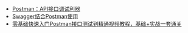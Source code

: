 
* [Postman：API接口调试利器](http://www.macrozheng.com/#/reference/postman)
* [Swagger结合Postman使用](http://www.macrozheng.com/#/reference/swagger_postman)
* [零基础快速入门Postman接口测试到精通视频教程，基础+实战一套通关](https://www.bilibili.com/video/BV1etUWYQEVs?spm_id_from=333.788.recommend_more_video.8&vd_source=be3ac4894f8bf7883ae92030f6f7be46)
